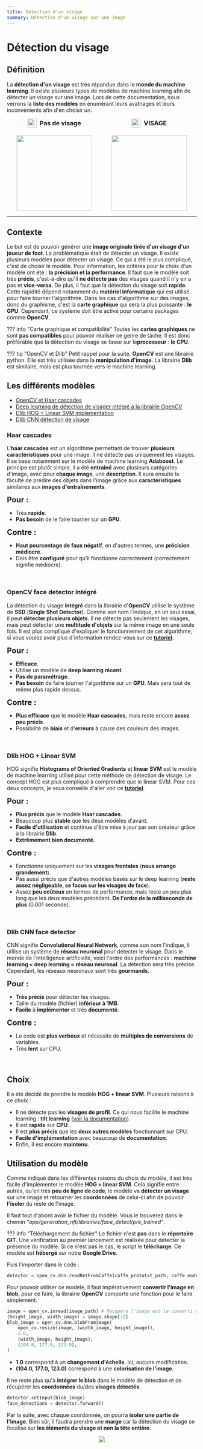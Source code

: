 ```yaml
---
title: Détection d'un visage
summary: Détection d'un visage sur une image
---
```


# Détection du visage

## Définition

La **détection d'un visage** est très répandue dans le **monde du machine learning**. Il existe plusieurs types de modèles de machine learning afin de détecter un visage sur une image. Lors de cette documentation, nous verrons la **liste des modèles** en énumérant leurs avatnages et leurs inconvénients afin d'en choisir un.

<div style="display:flex;flex-direction:row;justify-content:space-around;margin-top:8px;margin-bottom:10px;">
    <div style="display:flex;flex-direction:column;">
        <div style="display:flex;flex-direction:row;align-items:center; justify-content:center;margin-bottom:20px;">
            <img src="../../../pictures/generation_nft/face_detect/error.png" style="width:24px;height:24px;margin-right: 2px;">
            <h3 style="margin:0 0 0 6px !important;">Pas de visage</h3>
        </div>
        <img src="../../../pictures/generation_nft/face_detect/paysage.jpg" style="height:200px;">
    </div>
    <div style="display:flex; flex-direction: column;">
        <div style="display:flex;flex-direction:row;align-items:center; justify-content:center;margin-bottom:20px;">
            <img src="../../../pictures/generation_nft/face_detect/check.png" style="width:24px;margin-right:2px;">
            <h3 style="margin:0 0 0 6px !important;">VISAGE</h3>
        </div>
        <img src="../../../pictures/generation_nft/face_detect/kilian.png" style="height:200px;">
    </div>
</div>

---

## Contexte

Le but est de pouvoir générer une **image originale tirée d'un visage d'un joueur de foot**. La problématique était de détecter un visage. Il existe plusieurs modèles pour détecter un visage. Ce qui a été le plus compliqué, c'est de choisir le modèle. Pour information, les critères pour le choix d'un modèle ont été : **la précision et la performance**. Il faut que le modèle soit très **précis**, c'est-à-dire qu'il **ne détecte pas** des visages quand il n'y en a pas et **vice-versa**. De plus, il faut que la détection du visage soit **rapide**. Cette rapidité dépend notamment du **matériel informatique** qui est utilisé pour faire tourner l'algorithme. Dans les cas d'algorithme sur des images, donc du graphisme, c'est la **carte graphique** qui sera la plus puissante : **le GPU**. Cependant, ce système doit être activé pour certains packages comme **OpenCV**.

??? info "Carte graphique et compatibilité"
    Toutes les **cartes graphiques** ne sont **pas compatibles** pour pouvoir réaliser ce genre de tâche. Il est donc préférable que la détection du visage se fasse sur le**processeur** : **le CPU**.

??? tip "OpenCV et Dlib"
    Petit rappel pour la suite, **OpenCV** est une librairie python. Elle est très utilisée dans la **manipulation d'image**. La librairie **Dlib** est similaire, mais est plus tournée vers le machine learning.

## Les différents modèles

- [OpenCV et Haar cascades](#haar-cascades)
- [Deep learning de détection de visager intégré à la librairie OpenCV](#opencv-face-detector-integre)
- [Dlib HOG + Linear SVM implementation](#dlib-hog-linear-svm)
- [Dlib CNN détection de visage](#dlib-cnn-face-detector)

### Haar cascades

L'**haar cascades** est un algorithme permettant de trouver **plusieurs caractéristiques** pour une image. Il ne détecte pas uniquement les visages. Il se base notamment sur le modèle de machine learning **Adaboost**. Le principe est plutôt simple, il a été **entrainé** avec plusieurs catégories d'image, avec pour **chaque image**, une **description**. Il aura ensuite la faculté de prédire des objets dans l'image grâce aux **caractéristiques** similaires aux **images d'entraînements**.

**<a style="font-size: 20px;">Pour :</a>**

 - Très **rapide**.
 - **Pas besoin** de le faire tourner sur un **GPU**.

**<a style="font-size: 20px;">Contre :</a>**

 - **Haut pourcentage de faux négatif**, en d'autres termes, une **précision médiocre**.
 - Dois être **configuré** pour qu'il fonctionne correctement (correctement signifie médiocre).

<br>

### OpenCV face detector intégré

La détection du visage **intégré** dans la librairie d'**OpenCV** utilise le système de **SSD** (**Single Shot Detector**). Comme son nom l'indique, en un seul essai, il peut **détecter plusieurs objets**. Il ne détecte pas seulement les visages, mais peut détecter une **multitude d'objets** sur la même image en une seule fois. Il est plus compliqué d'expliquer le fonctionnement de cet algorithme, si vous voulez avoir plus d'information rendez-vous sur ce **[tutoriel](https://towardsdatascience.com/ssd-single-shot-detector-for-object-detection-using-multibox-1818603644ca)**.

**<a style="font-size: 20px;">Pour :</a>**

- **Efficace**.
- Utilise un modèle de **deep learning récent**.
- **Pas de paramétrage**.
- **Pas besoin** de faire tourner l'algorithme sur un **GPU**. Mais sera tout de même plus rapide dessus.

**<a style="font-size: 20px;">Contre :</a>**

- **Plus efficace** que le modèle **Haar cascades**, mais reste encore **assez peu précis**.
- Possibilité de **biais** et d'**erreurs** à cause des couleurs des images.

<br>

### Dlib HOG + Linear SVM

HOG signifie **Histograms of Oriented Gradients** et **linear SVM** est le modèle de machine learning utilisé pour cette méthode de détection de visage. Le concept HOG est plus compliqué à comprendre que le linear SVM. Pour ces deux concepts, je vous conseille d'aller voir ce **[tutoriel](https://medium.com/@mithi/vehicles-tracking-with-hog-and-linear-svm-c9f27eaf521a)**.

**<a style="font-size: 20px;">Pour :</a>**

- **Plus précis** que le modèle **Haar cascades**.
- Beaucoup plus **stable** que les deux modèles d'avant.
- **Facile d'utilisation** et continue d'être mise à jour par son créateur grâce à la librairie **Dlib**.
- **Extrêmement bien documenté**.

**<a style="font-size: 20px;">Contre :</a>**

- Fonctionne uniquement sur les **visages frontales** (**nous arrange grandement**).
- Pas aussi précis que d'autres modèles basés sur le deep learning (**reste assez négligeable, se focus sur les visages de face**).
- Assez **peu coûteux** en termes de performance, mais reste un peu plus long que les deux modèles précédant. **De l'ordre de la milliseconde de plus** (0.001 seconde).

<br>

### Dlib CNN face detector

CNN signifie **Convolutional Neural Network**, comme son nom l'indique, il utilise un système de **réseau neuronal** pour détecter le visage. Dans le monde de l'intelligence artificielle, voici l'ordre des performances : **machine learning < deep learning < réseau neuronal**. La détection sera très précise. Cependant, les réseaux neuronaux sont très **gourmands**.

**<a style="font-size: 20px;">Pour :</a>**

- **Très précis** pour détecter les visages.
- Taille du modèle (fichier) **inférieur à 1MB**.
- **Facile** à **implémenter** et très **documenté**.

**<a style="font-size: 20px;">Contre :</a>**

- Le code est **plus verbeux** et nécessite de **multiples de conversions** de variables.
- Très **lent** sur CPU.

<br>

## Choix

Il a été décidé de prendre le modèle **HOG + linear SVM**. Plusieurs raisons à ce choix :

- Il ne détecte pas les **visages de profil**. Ce qui nous facilite le machine learning : **tilt learning** ([voir la documentation](./tilt_learning.md)).
- Il est **rapide** sur **CPU**.
- Il est **plus précis** que les **deux autres modèles** fonctionnant sur CPU.
- **Facile d'implémentation** avec beaucoup de **documentation**.
- Enfin, il est encore **maintenu**.

## Utilisation du modèle

Comme indiqué dans les différentes raisons du choix du modèle, il est très facile d'implémenter le modèle **HOG + linear SVM**. Cela signifie entre autres, qu'en très **peu de ligne de code**, le modèle va **détecter un visage** sur une image et retourner les **coordonnées** de celui-ci afin de pouvoir **l'isoler** du reste de l'image.

Il faut tout d'abord avoir le fichier du modèle. Vous le trouverez dans le chemin *"app/generation_nft/librairies/face_detect/pre_trained"*.

??? info "Téléchargement du fichier"
    Le fichier n'est **pas** dans le **répertoire GIT**. Une vérification au premier lancement est réalisée pour détecter la présence du modèle. Si ce n'est pas le cas, le script le **télécharge**. Ce modèle est **hébergé** sur notre **Google Drive**.

Puis l'importer dans le code :
```py
detector = open_cv.dnn.readNetFromCaffe(caffe_prototxt_path, caffe_model_path)
```

Pour pouvoir utiliser ce modèle, il faut impérativement **convertir l'image en blob**, pour ce faire, la librairie **OpenCV** comporte une fonction pour le faire simplement.

```py
image = open_cv.imread(image_path) # Récupère l'image est le converti en matrice numpy
(height_image, width_image) = image.shape[:2]
blob_image = open_cv.dnn.blobFromImage(
    open_cv.resize(image, (width_image, height_image)),
    1.0,
    (width_image, height_image),
    (104.0, 177.0, 123.0),
)
```

- **1.0** correspond à un **changement d'échelle**. Ici, aucune modification.
- **(104.0, 177.0, 123.0)** correspond à une **colorisation de l'image**.

Il ne reste plus qu'à **intégrer le blob** dans le modèle de détection et de récupérer les **coordonnées** du/des **visages détectés**.
```python
detector.setInput(blob_image)
face_detections = detector.forward()
```

Par la suite, avec chaque coordonnée, on pourra **isoler une partie de l'image**. Bien sûr, il faudra prendre une **marge** car la détection du visage se focalise sur **les éléments du visage et non la tête entière**.

<div style="display:flex;justify-content:center;margin-bottom:10px;height:300px;">
    <img src="../../../pictures/generation_nft/face_detect/face-detect.png">
</div>

??? info "Calcul de la marge"
    Pour être sûr d'avoir la **totalité de la tête**, la marge est calculée en **fonction de la taille du visage détecté**.
